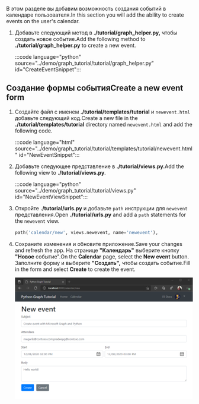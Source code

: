 <!-- markdownlint-disable MD002 MD041 -->

<span data-ttu-id="9cbe4-101">В этом разделе вы добавим возможность создания событий в календаре пользователя.</span><span class="sxs-lookup"><span data-stu-id="9cbe4-101">In this section you will add the ability to create events on the user's calendar.</span></span>

1. <span data-ttu-id="9cbe4-102">Добавьте следующий метод в **./tutorial/graph_helper.py,** чтобы создать новое событие.</span><span class="sxs-lookup"><span data-stu-id="9cbe4-102">Add the following method to **./tutorial/graph_helper.py** to create a new event.</span></span>

    :::code language="python" source="../demo/graph_tutorial/tutorial/graph_helper.py" id="CreateEventSnippet":::

## <a name="create-a-new-event-form"></a><span data-ttu-id="9cbe4-103">Создание формы события</span><span class="sxs-lookup"><span data-stu-id="9cbe4-103">Create a new event form</span></span>

1. <span data-ttu-id="9cbe4-104">Создайте файл с именем **./tutorial/templates/tutorial** и `newevent.html` добавьте следующий код.</span><span class="sxs-lookup"><span data-stu-id="9cbe4-104">Create a new file in the **./tutorial/templates/tutorial** directory named `newevent.html` and add the following code.</span></span>

    :::code language="html" source="../demo/graph_tutorial/tutorial/templates/tutorial/newevent.html" id="NewEventSnippet":::

1. <span data-ttu-id="9cbe4-105">Добавьте следующее представление в **./tutorial/views.py.**</span><span class="sxs-lookup"><span data-stu-id="9cbe4-105">Add the following view to **./tutorial/views.py**.</span></span>

    :::code language="python" source="../demo/graph_tutorial/tutorial/views.py" id="NewEventViewSnippet":::

1. <span data-ttu-id="9cbe4-106">Откройте **./tutorial/urls.py** и добавьте `path` инструкции для `newevent` представления.</span><span class="sxs-lookup"><span data-stu-id="9cbe4-106">Open **./tutorial/urls.py** and add a `path` statements for the `newevent` view.</span></span>

    ```python
    path('calendar/new', views.newevent, name='newevent'),
    ```

1. <span data-ttu-id="9cbe4-107">Сохраните изменения и обновите приложение.</span><span class="sxs-lookup"><span data-stu-id="9cbe4-107">Save your changes and refresh the app.</span></span> <span data-ttu-id="9cbe4-108">На странице **"Календарь"** выберите кнопку **"Новое** событие".</span><span class="sxs-lookup"><span data-stu-id="9cbe4-108">On the **Calendar** page, select the **New event** button.</span></span> <span data-ttu-id="9cbe4-109">Заполните форму и выберите **"Создать",** чтобы создать событие.</span><span class="sxs-lookup"><span data-stu-id="9cbe4-109">Fill in the form and select **Create** to create the event.</span></span>

    ![Снимок экрана с новой формой события](images/create-event-01.png)
